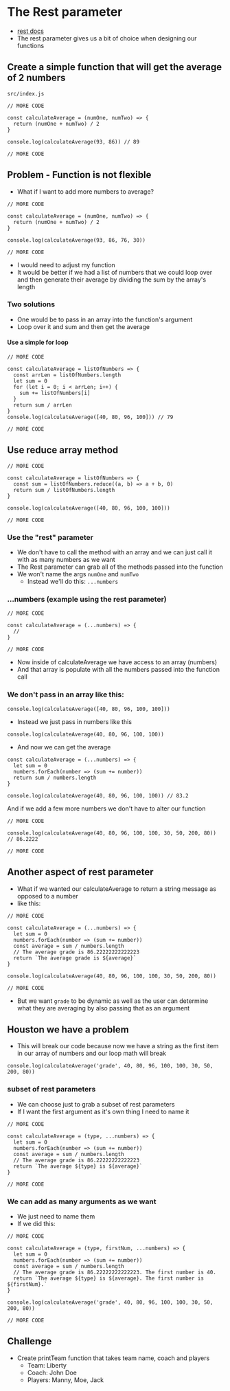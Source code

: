 # The Rest parameter
* [rest docs](https://developer.mozilla.org/en-US/docs/Web/JavaScript/Reference/Functions/rest_parameters)
* The rest parameter gives us a bit of choice when designing our functions

## Create a simple function that will get the average of 2 numbers
`src/index.js`

```
// MORE CODE

const calculateAverage = (numOne, numTwo) => {
  return (numOne + numTwo) / 2
}

console.log(calculateAverage(93, 86)) // 89

// MORE CODE
```

## Problem - Function is not flexible
* What if I want to add more numbers to average?

```
// MORE CODE

const calculateAverage = (numOne, numTwo) => {
  return (numOne + numTwo) / 2
}

console.log(calculateAverage(93, 86, 76, 30))

// MORE CODE
```

* I would need to adjust my function
* It would be better if we had a list of numbers that we could loop over and then generate their average by dividing the sum by the array's length

### Two solutions
* One would be to pass in an array into the function's argument
* Loop over it and sum and then get the average

#### Use a simple for loop
```
// MORE CODE

const calculateAverage = listOfNumbers => {
  const arrLen = listOfNumbers.length
  let sum = 0
  for (let i = 0; i < arrLen; i++) {
    sum += listOfNumbers[i]
  }
  return sum / arrLen
}
console.log(calculateAverage([40, 80, 96, 100])) // 79

// MORE CODE
```

## Use reduce array method
```
// MORE CODE

const calculateAverage = listOfNumbers => {
  const sum = listOfNumbers.reduce((a, b) => a + b, 0)
  return sum / listOfNumbers.length
}

console.log(calculateAverage([40, 80, 96, 100, 100]))

// MORE CODE
```

### Use the "rest" parameter
* We don't have to call the method with an array and we can just call it with as many numbers as we want
* The Rest parameter can grab all of the methods passed into the function
* We won't name the args `numOne` and `numTwo`
    - Instead we'll do this: `...numbers`

### ...numbers (example using the rest parameter)
```
// MORE CODE

const calculateAverage = (...numbers) => {
  // 
}

// MORE CODE
```

* Now inside of calculateAverage we have access to an array (numbers)
* And that array is populate with all the numbers passed into the function call

### We don't pass in an array like this:
```
console.log(calculateAverage([40, 80, 96, 100, 100]))
```

* Instead we just pass in numbers like this

```
console.log(calculateAverage(40, 80, 96, 100, 100))
```

* And now we can get the average

```
const calculateAverage = (...numbers) => {
  let sum = 0
  numbers.forEach(number => (sum += number))
  return sum / numbers.length
}

console.log(calculateAverage(40, 80, 96, 100, 100)) // 83.2
```

And if we add a few more numbers we don't have to alter our function

```
// MORE CODE

console.log(calculateAverage(40, 80, 96, 100, 100, 30, 50, 200, 80)) // 86.2222

// MORE CODE
```

## Another aspect of rest parameter
* What if we wanted our calculateAverage to return a string message as opposed to a number
* like this:

```
// MORE CODE

const calculateAverage = (...numbers) => {
  let sum = 0
  numbers.forEach(number => (sum += number))
  const average = sum / numbers.length
  // The average grade is 86.22222222222223
  return `The average grade is ${average}`
}

console.log(calculateAverage(40, 80, 96, 100, 100, 30, 50, 200, 80))

// MORE CODE
```

* But we want `grade` to be dynamic as well as the user can determine what they are averaging by also passing that as an argument

## Houston we have a problem
* This will break our code because now we have a string as the first item in our array of numbers and our loop math will break

`console.log(calculateAverage('grade', 40, 80, 96, 100, 100, 30, 50, 200, 80))`

### subset of rest parameters
* We can choose just to grab a subset of rest parameters
* If I want the first argument as it's own thing I need to name it

```
// MORE CODE

const calculateAverage = (type, ...numbers) => {
  let sum = 0
  numbers.forEach(number => (sum += number))
  const average = sum / numbers.length
  // The average grade is 86.22222222222223
  return `The average ${type} is ${average}`
}

// MORE CODE
```

### We can add as many arguments as we want
* We just need to name them
* If we did this:

```
// MORE CODE

const calculateAverage = (type, firstNum, ...numbers) => {
  let sum = 0
  numbers.forEach(number => (sum += number))
  const average = sum / numbers.length
  // The average grade is 86.22222222222223. The first number is 40.
  return `The average ${type} is ${average}. The first number is ${firstNum}.`
}

console.log(calculateAverage('grade', 40, 80, 96, 100, 100, 30, 50, 200, 80))

// MORE CODE
```

## Challenge
* Create printTeam function that takes team name, coach and players
    - Team: Liberty
    - Coach: John Doe
    - Players: Manny, Moe, Jack
